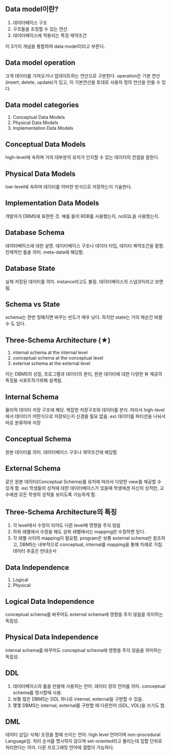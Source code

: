 ## Data model이란?
1. 데이터베이스 구조
2. 구조들을 조정할 수 있는 연산.
3. 데이터베이스에 적용되는 특정 제약조건<br/>

이 3가지 개념을 통합하여 data model이라고 부른다.

## Data model operation
크게 데이터를 가져오거나 업데이트하는 연산으로 구분한다. operation은 기본 연산(insert, delete, update)가 있고, 이 기본연산을 토대로 사용자 정의 연산을 만들 수 있다.

## Data model categories
1. Conceptual Data Models 
2. Physical Data Models
3. Implementation Data Models

## Conceptual Data Models
high-level에 속하며 거의 대부분의 유저가 인지할 수 있는 데이터의 컨셉을 말한다. 

## Physical Data Models
low-level에 속하며 데이터를 어떠한 방식으로 저장하는지 기술한다.

## Implementation Data Models
개발자가 DBMS에 표현한 것. 예를 들어 RDB를 사용했는지, noSQL을 사용했는지.

## Database Schema
데이터베이스에 대한 설명. 데이터베이스 구조나 데이터 타입, 데이터 제약조건을 말함. 전체적인 틀을 의미. meta-data에 해당함.

## Database State
실제 저장된 데이터를 의미. instance라고도 불림. 데이터베이스의 스냅샷이라고 보면 됨.

## Schema vs State
schema는 한번 정해지면 바꾸는 빈도가 매우 낮다. 하지만 state는 거의 매순간 바뀔 수 도 있다.

## Three-Schema Architecture (★)
1. internal schema at the internal level
2. conceptual schema at the conceptual level
3. external schema at the external level <br />

이는 DBMS의 성질, 프로그램과 데이터의 분리, 원본 데이터에 대한 다양한 뷰 제공의 특징을 서포트하기위해 설계됨.

## Internal Schema
물리적 데이터 저장 구조에 해당. 복잡한 저장구조와 데이터를 분리. 따라서 high-level에서 데이터가 어떤식으로 저장되는지 신경쓸 필요 없음.
ex) 데이터를 파티션을 나눠서 따로 분류하여 저장

## Conceptual Schema
원본 데이터를 의미. 데이터베이스 구조나 제약조건에 해당함

## External Schema
같은 원본 데이터(Conceptual Schema)를 유저에 따라서 다양한 view를 제공할 수 있게 함. ex) 학생들의 성적에 대한 데이터베이스가 있을때 학생에겐 자신의 성적만, 교수에겐 모든
학생의 성적을 보이도록 가능하게 함.

## Three-Schema Architecture의 특징
1. 각 level에서 수정이 되어도 다른 level에 영향을 주지 않음
2. 하위 레벨에서 수정을 해도 상위 레벨에서는 mapping만 수정하면 된다.
3. 각 레벨 사이의 mapping이 필요함. program은 보통 external schema만 참조하고, DBMS는 내부적으로 conceptual, internal를 mapping을 통해 차례로 거침. 데이터 추출은 반대순서

## Data Independence
1. Logical
2. Physical

## Logical Data Independence
conceptual schema를 바꾸어도 external schema에 영향을 주지 않음을 의미하는 독립성.

## Physical Data Independence
internal schema를 바꾸어도 conceptual schema에 영향을 주지 않음을 의미하는 독립성.

## DDL
1. 데이터베이스의 틀을 만들때 사용하는 언어. 데이터 정의 언어를 의미. conceptual schema를 명시할때 사용.
2. 보통 많은 DBMS는 DDL 하나로 internal, external을 구현할 수 있음.
3. 몇몇 DBMS는 internal, external를 구현할 때 다른언어 (SDL, VDL)을 쓰기도 함.

## DML
데이터 삽입/ 삭제/ 조정을 할때 쓰이는 언어. high level 언어이며 non-procedural Language임. 처리 순서를 명시하지 않으며 set-oriented라고 불리는데 집합 단위로 처리한다는 
의미. 다른 프로그래밍 언어에 결합이 가능하다. 






